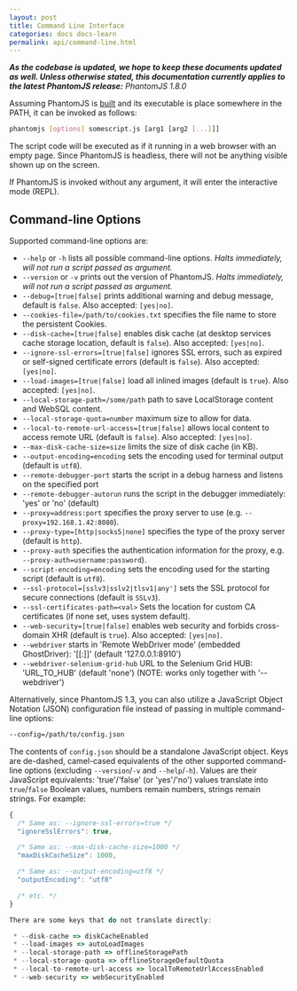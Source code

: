 ```yaml
---
layout: post
title: Command Line Interface
categories: docs docs-learn
permalink: api/command-line.html
---
```


_**As the codebase is updated, we hope to keep these documents updated as well. Unless otherwise stated, this documentation currently applies to the latest PhantomJS release:** PhantomJS 1.8.0_

Assuming PhantomJS is [built](http://phantomjs.org/build.html) and its executable is place somewhere in the PATH, it can be invoked as follows:

```bash
phantomjs [options] somescript.js [arg1 [arg2 [...]]]
```

The script code will be executed as if it running in a web browser with an empty page. Since PhantomJS is headless, there will not be anything visible shown up on the screen.

If PhantomJS is invoked without any argument, it will enter the interactive mode (REPL).

## Command-line Options

Supported command-line options are:

 * `--help` or `-h` lists all possible command-line options. _Halts immediately, will not run a script passed as argument._
 * `--version` or `-v` prints out the version of PhantomJS. _Halts immediately, will not run a script passed as argument._
 * `--debug=[true|false]` prints additional warning and debug message, default is `false`. Also accepted: `[yes|no]`.
 * `--cookies-file=/path/to/cookies.txt` specifies the file name to store the persistent Cookies.
 * `--disk-cache=[true|false]` enables disk cache (at desktop services cache storage location, default is `false`). Also accepted: `[yes|no]`.
 * `--ignore-ssl-errors=[true|false]` ignores SSL errors, such as expired or self-signed certificate errors (default is `false`). Also accepted: `[yes|no]`.
 * `--load-images=[true|false]` load all inlined images (default is `true`). Also accepted: `[yes|no]`.
 * `--local-storage-path=/some/path` path to save LocalStorage content and WebSQL content.
 * `--local-storage-quota=number` maximum size to allow for data.
 * `--local-to-remote-url-access=[true|false]` allows local content to access remote URL (default is `false`). Also accepted: `[yes|no]`.
 * `--max-disk-cache-size=size` limits the size of disk cache (in KB).
 * `--output-encoding=encoding` sets the encoding used for terminal output (default is `utf8`).
 *  `--remote-debugger-port` starts the script in a debug harness and listens on the specified port
 *  `--remote-debugger-autorun` runs the script in the debugger immediately: 'yes' or 'no' (default)
 * `--proxy=address:port` specifies the proxy server to use (e.g. `--proxy=192.168.1.42:8080`).
 * `--proxy-type=[http|socks5|none]` specifies the type of the proxy server (default is `http`).
 * `--proxy-auth` specifies the authentication information for the proxy, e.g. `--proxy-auth=username:password`).
 * `--script-encoding=encoding` sets the encoding used for the starting script (default is `utf8`).
 * `--ssl-protocol=[sslv3|sslv2|tlsv1|any']` sets the SSL protocol for secure connections (default is `SSLv3`).
 * `--ssl-certificates-path=<val>` Sets the location for custom CA certificates (if none set, uses system default).
 * `--web-security=[true|false]` enables web security and forbids cross-domain XHR (default is `true`). Also accepted: `[yes|no]`.
 * `--webdriver` starts in 'Remote WebDriver mode' (embedded GhostDriver): '[[<IP>:]<PORT>]' (default '127.0.0.1:8910')
 * `--webdriver-selenium-grid-hub` URL to the Selenium Grid HUB: 'URL_TO_HUB' (default 'none') (NOTE: works only together with '--webdriver')

Alternatively, since PhantomJS 1.3, you can also utilize a JavaScript Object Notation (JSON) configuration file instead of passing in multiple command-line options:

```bash
--config=/path/to/config.json
```

The contents of `config.json` should be a standalone JavaScript object. Keys are de-dashed, camel-cased equivalents of the other supported command-line options (excluding `--version`/`-v` and `--help`/`-h`).  Values are their JavaScript equivalents: 'true'/'false' (or 'yes'/'no') values translate into `true`/`false` Boolean values, numbers remain numbers, strings remain strings. For example:

```js
{
  /* Same as: --ignore-ssl-errors=true */
  "ignoreSslErrors": true,

  /* Same as: --max-disk-cache-size=1000 */
  "maxDiskCacheSize": 1000,

  /* Same as: --output-encoding=utf8 */
  "outputEncoding": "utf8"

  /* etc. */
}

There are some keys that do not translate directly:

 * --disk-cache => diskCacheEnabled
 * --load-images => autoLoadImages
 * --local-storage-path => offlineStoragePath
 * --local-storage-quota => offlineStorageDefaultQuota
 * --local-to-remote-url-access => localToRemoteUrlAccessEnabled
 * --web-security => webSecurityEnabled

```
